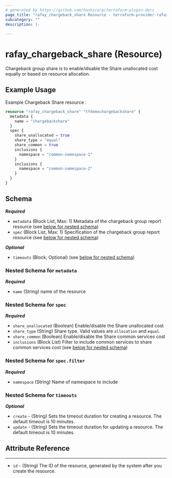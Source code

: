```yaml
---
# generated by https://github.com/hashicorp/terraform-plugin-docs
page_title: "rafay_chargeback_share Resource - terraform-provider-rafay"
subcategory: ""
description: |-
  
---
```


# rafay_chargeback_share (Resource)
Chargeback group share is to enable/disable the Share unallocated cost equally or based on resource allocation.

## Example Usage

Example Chargeback Share resource :

```terraform
resource "rafay_chargeback_share" "tfdemochargebackshare" {
  metadata {
    name = "chargebackshare"
  }
  spec {
    share_unallocated = true
    share_type = "equal"
    share_common = true
    inclusions {
      namespace = "common-namespace-1"
    }
    inclusions {
      namespace = "common-namespace-2"
    }
  }
}
```

<!-- schema generated by tfplugindocs -->
## Schema

***Required***

- `metadata` (Block List, Max: 1) Metadata of the chargeback group report resource (see [below for nested schema](#nestedblock--metadata))
- `spec` (Block List, Max: 1) Specification of the chargeback group report resource (see [below for nested schema](#nestedblock--spec))

***Optional***

- `timeouts` (Block, Optional) (see [below for nested schema](#nestedblock--timeouts))

<a id="nestedblock--metadata"></a>
### Nested Schema for `metadata`

***Required***

- `name` (String) name of the resource

<a id="nestedblock--spec"></a>
### Nested Schema for `spec`

***Required***

- `share_unallocated` (Boolean) Enable/disable the Share unallocated cost
- `share_type` (String) Share type. Valid values are `allocation` and `equal`.
- `share_common` (Boolean) Enable/disable the Share common services cost
- `inclusions` (Block List) Filter to include common services to share common services cost (see [below for nested schema](#nestedblock--spec--filter))


<a id="nestedblock--spec--filter"></a>
### Nested Schema for `spec.filter`

***Required***
- `namespace` (String) Name of namespace to include


<a id="nestedblock--timeouts"></a>
### Nested Schema for `timeouts`

***Optional***
- `create` - (String) Sets the timeout duration for creating a resource. The default timeout is 10 minutes. 
- `update` - (String) Sets the timeout duration for updating a resource. The default timeout is 10 minutes. 

## Attribute Reference

---

- `id` - (String) The ID of the resource, generated by the system after you create the resource.
